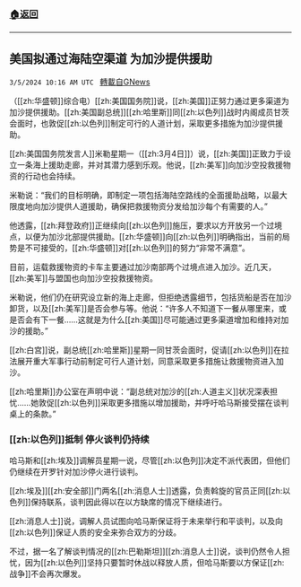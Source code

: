 ###  [:house:返回](README.md)
---


## 美国拟通过海陆空渠道 为加沙提供援助
`3/5/2024 10:16 AM UTC ` [轉載自GNews](https://gnews.org/articles/2366753)

（[[zh:华盛顿]]综合电）[[zh:美国国务院]]说，[[zh:美国]]正努力通过更多渠道为加沙提供援助。[[zh:美国副总统]][[zh:哈里斯]]同[[zh:以色列]]战时内阁成员甘茨会面时，也敦促[[zh:以色列]]制定可行的人道计划，采取更多措施为加沙提供援助。

[[zh:美国国务院发言人]]米勒星期一（[[zh:3月4日]]）说，[[zh:美国]]正致力于设立一条海上援助走廊，并对其潜力感到乐观。他说，[[zh:美军]]向加沙空投救援物资的行动也会持续。

米勒说：“我们的目标明确，即制定一项包括海陆空路线的全面援助战略，以最大限度地向加沙提供人道援助，确保把救援物资分发给加沙每个有需要的人。”

他透露，[[zh:拜登政府]]正继续向[[zh:以色列]]施压，要求以方开放另一个过境点，以便为加沙北部提供援助。[[zh:华盛顿]]向[[zh:以色列]]明确指出，当前的局势是不可接受的，[[zh:华盛顿]]对[[zh:以色列]]的努力“非常不满意”。

目前，运载救援物资的卡车主要通过加沙南部两个过境点进入加沙。近几天，[[zh:美军]]与盟国也向加沙空投救援物资。

米勒说，他们仍在研究设立新的海上走廊，但拒绝透露细节，包括货船是否在加沙卸货，以及[[zh:美军]]是否会参与等。他说：“许多人不知道下一餐从哪里来，或是否会有下一餐……这就是为什么[[zh:美国]]尽可能通过更多渠道增加和维持对加沙的援助。”

[[zh:白宫]]说，副总统[[zh:哈里斯]]星期一同甘茨会面时，促请[[zh:以色列]]在拉法展开重大军事行动前制定可行人道计划，同意采取更多措施让救援物资进入加沙。

[[zh:哈里斯]]办公室在声明中说：“副总统对加沙的[[zh:人道主义]]状况深表担忧……她敦促[[zh:以色列]]采取更多措施以增加援助，并呼吁哈马斯接受摆在谈判桌上的条款。”

### [[zh:以色列]]抵制 停火谈判仍持续

哈马斯和[[zh:埃及]]调解员星期一说，尽管[[zh:以色列]]决定不派代表团，但他们仍继续在开罗针对加沙停火进行谈判。

[[zh:埃及]][[zh:安全部]]门两名[[zh:消息人士]]透露，负责斡旋的官员正同[[zh:以色列]]保持联系，谈判因此得以在以方缺席的情况下继续进行。

[[zh:消息人士]]说，调解人员试图向哈马斯保证将于未来举行和平谈判，以及向[[zh:以色列]]保证人质的安全来弥合双方的分歧。

不过，据一名了解谈判情况的[[zh:巴勒斯坦]][[zh:消息人士]]说，谈判仍然令人担忧，因为[[zh:以色列]]坚持只要暂时休战以释放人质，但哈马斯要以方保证[[zh:战争]]不会再次爆发。
